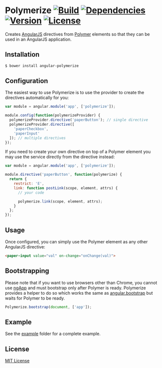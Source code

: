# Polymerize [![Build][build-image]][build-url] [![Dependencies][deps-image]][deps-url] [![Version][version-image]][version-url] [![License][license-image]][license-url]

Creates [AngularJS][angular-url] directives from [Polymer][polymer-url] elements so that they can be used in an AngularJS application.

## Installation

```sh
$ bower install angular-polymerize
```

## Configuration

The easiest way to use Polymerize is to use the provider to create the directives automatically for you:

```js
var module = angular.module('app', ['polymerize']);

module.config(function(polymerizeProvider) {
  polymerizeProvider.directive('paperButton'); // single directive
  polymerizeProvider.directive([
    'paperCheckbox',
    'paperInput'
  ]); // multiple directives
});
```

If you need to create your own directive on top of a Polymer element you may use the service directly from the directive instead:

```js
var module = angular.module('app', ['polymerize']);

module.directive('paperButton', function(polymerize) {
  return {
    restrict: 'E',
    link: function postLink(scope, element, attrs) {
      // your code

      polymerize.link(scope, element, attrs);
    }
  };
});
```

## Usage

Once configured, you can simply use the Polymer element as any other AngularJS directive:

```html
<paper-input value="val" on-change="onChange(val)">
```

## Bootstrapping

Please note that if you want to use browsers other than Chrome, you cannot use [ngApp][ngapp-url] and must bootstrap only after Polymer is ready. Polymerize provides a helper to do so which works the same as [angular.bootstrap][bootstrap-url] but waits for Polymer to be ready.

```js
Polymerize.bootstrap(document, ['app']);
```

## Example

See the [example](example) folder for a complete example.

## License

[MIT License][license-url]

[angular-url]: https://angularjs.org
[bootstrap-url]: https://docs.angularjs.org/api/ng/function/angular.bootstrap
[build-image]: http://img.shields.io/travis/rochdev/angular-polymerize/master.svg?style=flat-square
[build-url]: https://travis-ci.org/rochdev/angular-polymerize
[deps-image]: https://img.shields.io/gemnasium/rochdev/angular-polymerize.svg?style=flat-square
[deps-url]: https://gemnasium.com/rochdev/angular-polymerize
[license-image]: http://img.shields.io/badge/license-MIT-red.svg?style=flat-square
[license-url]: http://en.wikipedia.org/wiki/MIT_License
[ngapp-url]: https://docs.angularjs.org/api/ng/directive/ngApp
[polymer-url]: https://www.polymer-project.org
[version-image]: https://img.shields.io/github/tag/rochdev/angular-polymerize.svg?style=flat-square
[version-url]: https://github.com/rochdev/angular-polymerize
